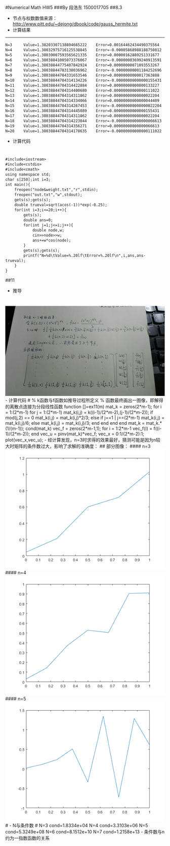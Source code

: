 #Numerical Math HW5
###By 段浩东 1500017705
##8.3
- 节点与权数数值来源：http://www.pitt.edu/~dejong/dbook/code/gauss_hermite.txt
- 计算结果

----------

	N=3	    Value=1.38203307138804665222	Error=0.00164462434490375564
	N=4	    Value=1.38032975716125538845	Error=-0.00005868988188750812
	N=5 	Value=1.38039007593565621335	Error=0.00000162889251331677
	N=6	    Value=1.38038841005073376067	Error=-0.00000003699240913591
	N=7	    Value=1.38038844775407842924	Error=0.00000000071093553267
	N=8	    Value=1.38038844703130036962	Error=-0.00000000001184252696
	N=9	    Value=1.38038844704331653546	Error=0.00000000000017363888
	N=10	Value=1.38038844704314134226	Error=-0.00000000000000155431
	N=11	Value=1.38038844704314422884	Error=0.00000000000000133227
	N=12	Value=1.38038844704314400680	Error=0.00000000000000111022
	N=13	Value=1.38038844704314311862	Error=0.00000000000000022204
	N=14	Value=1.38038844704314334066	Error=0.00000000000000044409
	N=15	Value=1.38038844704314267453	Error=-0.00000000000000022204
	N=16	Value=1.38038844704314445089	Error=0.00000000000000155431
	N=17	Value=1.38038844704314311862	Error=0.00000000000000022204
	N=18	Value=1.38038844704314223044	Error=-0.00000000000000066613
	N=19	Value=1.38038844704314356271	Error=0.00000000000000066613
	N=20	Value=1.38038844704314178635	Error=-0.00000000000000111022
- 计算代码
#
	#include<iostream>
	#include<cstdio>
	#include<cmath>
	using namespace std;
	char s[250];int i=3;
	int main(){
		freopen("node&weight.txt","r",stdin);
		freopen("out.txt","w",stdout);
		gets(s);gets(s);
		double trueval=sqrt(acos(-1))*exp(-0.25);
		for(int i=3;i<=20;i++){
			gets(s);
			double ans=0;
			for(int j=1;j<=i;j++){
				double node,w;
				cin>>node>>w;
				ans+=w*cos(node);
			}
			gets(s);gets(s);
			printf("N=%d\tValue=%.20lf\tError=%.20lf\n",i,ans,ans-trueval);
		}
	} 
##11
- 推导
#
<img src="img.jpg">
- 计算代码
#
	% k函数与f函数如推导过程所定义
	% 函数最终画出一图像，即解得的离散点连接为分段线性函数
	function []=ex11(m)
	mat_k = zeros(2*m-1);
	for i = 1:(2*m-1)
	    for j = 1:(2*m-1)
	        mat_k(i,j) = k((i-1)/(2*m-2),(j-1)/(2*m-2));
	        if mod(j,2) == 0
	            mat_k(i,j) = mat_k(i,j)*2/3;
	        else
	            if j==1 | j==(2*m-1)
	                mat_k(i,j) = mat_k(i,j)/6;
	            else
	                mat_k(i,j) = mat_k(i,j)/3;
	            end
	        end
	    end
	end
	mat_k = mat_k.*(1/(m-1));
	cond(mat_k)
	vec_f = zeros(2*m-1,1);
	for i = 1:2*m-1
	    vec_f(i) = f((i-1)/(2*m-2));
	end
	vec_u = pinv(mat_k)*vec_f;
	vec_x = 0:1/(2*m-2):1;
	plot(vec_x,vec_u);
- 经计算发现，n=3时求得的效果最好，猜测可能是因为n较大时矩阵的条件数过大，影响了求解的准确度：
## 部分图像：
#### n=3
<img src="fig1.png">
#### n=4
<img src="fig2.png">
#### n=5
<img src="fig3.png">
# 
- N与条件数
#
	N=3 cond=1.8334e+04
	N=4 cond=3.3103e+06
	N=5 cond=5.3249e+08
	N=6 cond=8.1512e+10
	N=7 cond=1.2158e+13
- 条件数与n约为一指数函数的关系